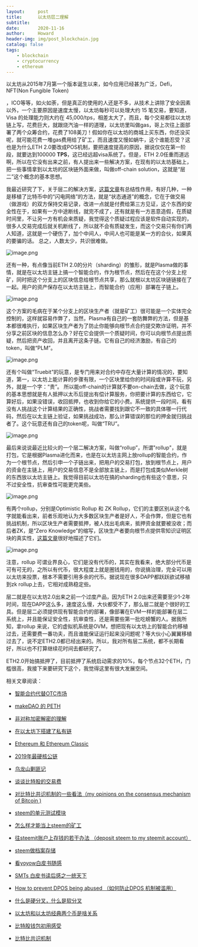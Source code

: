 ```yaml
---
layout:     post
title:      以太坊层二理解
subtitle:   
date:       2020-11-16
author:     Howard
header-img: img/post_blockchain.jpg
catalog: false
tags:
    - blockchain
    - cryptocurrency
    - ethereum
---
```








以太坊从2015年7月第一个版本诞生以来，如今应用已经甚为广泛，Defi，NFT(Non Fungible Token)

，ICO等等，如火如荼，但是真正的使用的人还是不多，从技术上讲除了安全因素以外，一个主要原因是速度太慢，以太坊每秒可以处理大约 15 笔交易，要知道， Visa 的处理能力则大约在 45,000/tps，相差太大了，而且，每个交易都往以太坊链上写，花费巨大，就跟烧汽油一样的道理，以太坊里叫做gas，哥上次往上面部署了两个众筹合约，花费了108美刀！假如你在以太坊的商城上买东西，你还没买呢，就可能花费一堆gas费用给了矿工，而且速度又慢如蜗牛，这个谁能忍受？这也是为什么ETH 2.0要改成POS机制，要把速度提高的原因，据说仅仅在第一阶段，就要达到100000 **TPS**，这已经远超visa系统了。但是，ETH 2.0任重而道远啊，所以在它没有出来之前，有人提出来一些解决方案，在现有的以太坊基础上，把一些事情拿到以太坊的区块链外面来做，叫做off-chain solution，这就是“层二”这个概念的基本思想。



我最近研究了下，关于层二的解决方案，[这篇文章](https://www.odaily.com/post/5135633)有总结性作用，有好几种，一种是移植了比特币中的“闪电网络”的方法，就是“状态通道”的概念，它在于做交易（做游戏）的双方保持交易记录，改进一点就是付费给第三方见证，这个东西的安全性在于，如果有一方中途断线，就完不成了，还有就是有一方恶意造假，在质疑时间里，不让另一方有机会来质疑，我觉得这个质疑过程应该是软件自动实现的，很多人交易完成后就关机断线了，所以就不会有质疑发生，而这个交易只有你们两人知道，这就是一个硬伤了，加个中间人，中间人也可能是某一方的合伙，如果真的要骗的话。 总之，人数太少，共识很难做。

![image.png](https://images.hive.blog/DQmPexJsn7QGY63BmQdhqybKodwWDE6cwhUmiJ3ZZa87X8z/image.png)



还有一种，有点像当前ETH 2.0的分片（sharding）的雏形，就是Plasma做的事情，就是在以太坊主链上搞一个智能合约，作为根节点，然后在在这个分支上挖矿，同时把这个分支上的区块信息给根节点共享，那么就根以太坊区块链链接在了一起。用户的资产保存在以太坊主链上，而智能合约（应用）部署在子链上。

![image.png](https://images.hive.blog/DQmeF1ALy53VocFYzSmshHzM9W29nVWNBaFTVDxwBT735bK/image.png)

这个方案的毛病在于某个分支上的区块生产者（就是矿工）很可能是一个实体完全控制的，这样就容易作弊了，当然，Plasma有自己的一套防舞弊的方法，但是基本都很难执行，如果区块生产者为了防止你能够向根节点合约提交欺诈证明，并不分享之前区块的信息怎么办？好在它会提供一个质疑时间，你可以向根节点提出质疑，然后把资产收回，并且离开这条子链。它有自己的经济激励，有自己的token，叫做“PLM”。

![image.png](https://images.hive.blog/DQmUE9r2HRidE9arYVsu1tqCzQDs5vutZKSf8Aek2fwnqoZ/image.png)



还有个叫做“Truebit”的玩意，是专门用来对合约中存在大量计算的情况的，要知道，第一，以太坊上能计算的步骤有限，一个区块里给你的时间段或许算不玩，另外，就是一个字：“贵”。 所以能off-chain的计算就不要on-chain去做，这个玩意的基本思想就是有人抵押以太币后提出有偿计算服务，你把要计算的东西给它，它算好后，如果没错误，收回抵押，也收到你给它的小费。系统提供一段时间，看有没有人挑战这个计算结果的正确性，挑战者需要找到跟它不一致的具体哪一行代码，然后在以太主链上验证，如果挑战成功，那么计算错误的那位的押金就归挑战者了。这个玩意还有自己的token呢，叫做“TRU”。

![image.png](https://images.hive.blog/DQmNjUDrUtTH8zBvK5jDnDzMLdLap7jPocjhEmKEPA3MFGk/image.png)



最后来说说最近比较火的一个层二解决方案，叫做“rollup”，所谓"rollup"，就是打包，它是根据Plasma进化而来，也是在以太坊主网上放rollup的智能合约，作为一个根节点，然后引申一个子链出来，把用户的交易打包，放到根节点上，用户的资金在主链上，用户的交易信息不是全部放主链上，而是打包成类似Merkle树的东西放以太坊主链上。我觉得目前以太坊在搞的sharding也有些这个意思，只不过安全性，抗审查性可能更完美些。



![image.png](https://images.hive.blog/DQmbh21v7qQQFsuBk3hfyHNz1uFWY2vRd5mhMkCWRiDZa7W/image.png)



有两个rollup，分别是Optimistic Rollup 和 ZK Rollup，它们的主要区别从这个名字就能看出来，前者乐观地认为大多数区块生产者是好人，不会作弊，但是它也有挑战机制，所以区块生产者需要抵押，被人找出毛病来，抵押资金就要被没收；而后者ZK，是“Zero Knowledge”的缩写，区块生产者要向根节点提供零知识证明区块的真实性，[这篇文章](https://medium.com/interdax/ethereum-l2-optimistic-and-zk-rollups-dffa58870c93)很好地描述了它们。

![image.png](https://images.hive.blog/DQmZGvgp2vqSQNgKcb4Xcm9JXdw72yrcRhTqH3TGSfZ8TAZ/image.png)

注意，rollup 可谓业界良心，它们是没有代币的，其实在我看来，绝大部分代币是可有可无的，之所以有代币，很大程度上就是圈钱用的，你说搞治理，完全可以用以太坊来投票，根本不需要引用多余的代币。据说现在很多DAPP都跃跃欲试移植到zk rollup上去，它相对成熟稳定些。



层二就是在以太坊2.0出来之前一个过度产品，因为ETH 2.0出来还需要至少1-2年时间，现在DAPP这么多，速度这么慢，大伙都受不了，那么层二就是个很好的工具。但是层二必须提供现有智能合约的部署，像部署在EVM一样的能部署在层二系统上，并且能保证安全性，抗审查性，还是需要些第一批吃螃蟹的人。据我所知，拿rollup 来说，它的虚拟机系统是OVM，想把现有以太坊上的智能合约移植过去，还需要费一番功夫，而且谁能保证运行起来没问题呢？等大伙小心翼翼移植过去了，说不定ETH2.0都已经出来的。所以，我对所有层二系统，都不长期看好，所以也不打算继续花时间去都研究了。



ETH2.0开始搞抵押了，目前抵押了系统启动需求的10%，每个节点32个ETH，门槛很高，我接下来要研究下这个，我觉得这里有很大发展空间。











相关文章阅读：

- [智能合约代替OTC市场](http://livinginau.life/2019/12/10/%E6%99%BA%E8%83%BD%E5%90%88%E7%BA%A6%E4%BB%A3%E6%9B%BFotc%E5%B8%82%E5%9C%BA/)
- [makeDAO 的 PETH](http://livinginau.life/2019/11/16/makeDAO_peth/)
- [非对称加密解密的理解](http://livinginau.life/2017/12/05/%E9%9D%9E%E5%AF%B9%E7%A7%B0%E5%8A%A0%E5%AF%86%E8%A7%A3%E5%AF%86%E7%9A%84%E7%90%86%E8%A7%A3/)
- [在以太坊下搭建了私有链](http://livinginau.life/2017/12/05/%E5%9C%A8%E4%BB%A5%E5%A4%AA%E5%9D%8A%E4%B8%8B%E6%90%AD%E5%BB%BA%E4%BA%86%E7%A7%81%E6%9C%89%E9%93%BE/)
- [Ethereum 和 Ethereum Classic](http://livinginau.life/2017/12/05/Ethereum-%E5%92%8C-Ethereum-Classic/)

- [2019年最硬核公链](http://livinginau.life/2020/01/12/%E8%B0%81%E6%98%AF2019%E5%B9%B4%E6%9C%80%E7%A1%AC%E6%A0%B8%E5%85%AC%E9%93%BE/)
- [乌龙山剿匪记](http://livinginau.life/2019/11/25/%E4%B9%8C%E9%BE%99%E5%B1%B1%E5%89%BF%E5%8C%AA%E8%AE%B0/)
- [谈谈比特股的交易费](http://livinginau.life/2019/11/16/bitshares-%E6%AF%94%E7%89%B9%E8%82%A1-%E7%9A%84%E4%BA%A4%E6%98%93%E8%B4%B9/)
- [对比特比共识机制的一些看法（my opinions on the consensus mechanism of Bitcoin )](http://livinginau.life/2019/03/05/%E5%AF%B9%E6%AF%94%E7%89%B9%E6%AF%94%E5%85%B1%E8%AF%86%E6%9C%BA%E5%88%B6%E7%9A%84%E4%B8%80%E4%BA%9B%E7%9C%8B%E6%B3%95/)
- [steem的单元测试模块](http://livinginau.life/2018/10/23/steem%E7%9A%84%E5%8D%95%E5%85%83%E6%B5%8B%E8%AF%95%E6%A8%A1%E5%9D%97/)
- [怎么样才能当上steem的矿工](http://livinginau.life/2018/10/20/%E6%80%8E%E4%B9%88%E6%A0%B7%E6%89%8D%E8%83%BD%E5%BD%93%E4%B8%8Asteem%E7%9A%84%E7%9F%BF%E5%B7%A5/)
- [往steemit账户上存钱的若干办法 （deposit steem to my steemit account）](http://livinginau.life/2018/10/20/%E5%BE%80steemit%E8%B4%A6%E6%88%B7%E4%B8%8A%E5%AD%98%E9%92%B1%E7%9A%84%E8%8B%A5%E5%B9%B2%E5%8A%9E%E6%B3%95/)
- [steem做档案存储](http://livinginau.life/2018/10/20/steem-%E5%81%9A%E6%A1%A3%E6%A1%88%E5%AD%98%E5%82%A8/)
- [看yoyow白皮书随感](http://livinginau.life/2018/01/16/%E7%9C%8Byoyow%E7%99%BD%E7%9A%AE%E4%B9%A6%E9%9A%8F%E6%84%9F/)
- [SMTs 白皮书读后感之一统天下](http://livinginau.life/2017/12/06/SMTs-%E7%99%BD%E7%9A%AE%E4%B9%A6%E8%AF%BB%E5%90%8E%E6%84%9F%E4%B9%8B%E4%B8%80%E7%BB%9F%E5%A4%A9%E4%B8%8B/)
- [How to prevent DPOS being abused （如何防止DPOS 机制被滥用）](http://livinginau.life/2017/12/05/%E5%A6%82%E4%BD%95%E9%98%B2%E6%AD%A2DPOS-%E6%9C%BA%E5%88%B6%E8%A2%AB%E6%BB%A5%E7%94%A8/)
- [什么是硬分叉，什么是软分叉](http://livinginau.life/2017/12/05/%E4%BB%80%E4%B9%88%E6%98%AF%E7%A1%AC%E5%88%86%E5%8F%89-%E4%BB%80%E4%B9%88%E6%98%AF%E8%BD%AF%E5%88%86%E5%8F%89/)
- [以太坊和以太坊经典两个币是啥关系](http://livinginau.life/2017/12/05/Ethereum-%E5%92%8C-Ethereum-Classic/)
- [比特股钱包初用感受](http://livinginau.life/2017/12/05/BTS%E5%88%9D%E7%94%A8%E6%84%9F%E5%8F%97/)
- [比特比共识机制](http://livinginau.life/2019/03/05/%E5%AF%B9%E6%AF%94%E7%89%B9%E6%AF%94%E5%85%B1%E8%AF%86%E6%9C%BA%E5%88%B6%E7%9A%84%E4%B8%80%E4%BA%9B%E7%9C%8B%E6%B3%95/)













